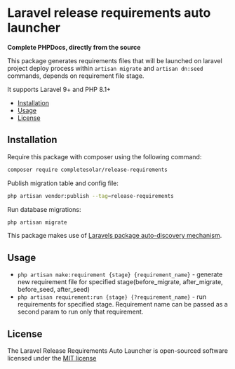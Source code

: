 # Laravel release requirements auto launcher

**Complete PHPDocs, directly from the source**

This package generates requirements files that will be launched on laravel project deploy process within `artisan migrate` and `artisan dn:seed` commands, depends on requirement file stage.

It supports Laravel 9+ and PHP 8.1+

- [Installation](#installation)
- [Usage](#usage)
- [License](#license)

## Installation

Require this package with composer using the following command:

```bash
composer require completesolar/release-requirements
```

Publish migration table and config file:
```bash
php artisan vendor:publish --tag=release-requirements
```

Run database migrations:
```bash
php artisan migrate
```

This package makes use of [Laravels package auto-discovery mechanism](https://medium.com/@taylorotwell/package-auto-discovery-in-laravel-5-5-ea9e3ab20518).

## Usage

- `php artisan make:requirement {stage} {requirement_name}` - generate new requirement file for specified stage(before_migrate, after_migrate, before_seed, after_seed)
- `php artisan requirement:run {stage} {?requirement_name}` - run requirements for specified stage. Requirement name can be passed as a second param to run only that requirement.

## License

The Laravel Release Requirements Auto Launcher is open-sourced software licensed under the [MIT license](http://opensource.org/licenses/MIT)
